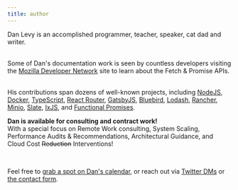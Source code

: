 ```yaml
---
title: author
---
```


Dan Levy is an accomplished programmer, teacher, speaker, cat dad and writer.
<br /><br />

<!-- In his free time, Dan loves contributing back to the community! His personal Open Source work includes everything from the 'small': minor typos, 1-line changes (some with huge impact); as well 'big' contributions: feature development, security fix, documentation, or maintaining an OSS project.
<br /><br /> -->

Some of Dan's documentation work is seen by countless developers visiting the [Mozilla Developer Network](https://developer.mozilla.org/en-US/docs/Web/API/Fetch_API/Using_Fetch) site to learn about the Fetch & Promise APIs.
<br /><br />

His contributions span dozens of well-known projects, including [NodeJS](https://github.com/nodejs/nodejs.org), [Docker](https://github.com/moby/moby), [TypeScript](https://github.com/microsoft/TypeScript), [React Router](https://github.com/ReactTraining/react-router/), [GatsbyJS](https://github.com/gatsbyjs/gatsby), [Bluebird](https://github.com/petkaantonov/bluebird), [Lodash](https://github.com/lodash/lodash), [Rancher](https://github.com/rancher/rancher), [Minio](https://github.com/minio/minio), [Slate](https://github.com/lord/slate), [IxJS](https://github.com/ReactiveX/IxJS), and [Functional Promises](https://github.com/functional-promises/functional-promises).
<br />

<!-- 
Attendees to Dan's (free) Open Source Workshops have also made 100's of their own contributions!
<br />
<br />
-->


**Dan is available for consulting and contract work!**
<br />
With a special focus on Remote Work consulting, System Scaling, Performance Audits & Recommendations, Architectural Guidance, and Cloud Cost ~~Reduction~~ Interventions!

<br />

Feel free to [grab a spot on Dan's calendar](https://calendly.com/danlevy/project-review), or reach out via [Twitter DMs](https://twitter.com/justsml/) or [the contact form](/contact/).

